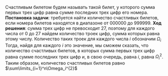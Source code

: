 Счастливым билетом будем называть такой билет, у которого
сумма первых трех цифр равна сумме последних трех цифр его номера.   
**Постановка задачи**: требуется найти количество счастливых билетов, 
если номера билетов находятся в диапазоне от 000000 до 999999.
**Ход решения**: сумма трех цифр не превосходит 27, поэтому для каждого числа
от 0 до 27 найдем количество троек цифр, сумма которых равна этому числу.
Количество таких троек для каждого числа $i$ обозначим $\Omega_i$
Тогда, найдя для каждого $i$ это значение, мы сможем сказать, что количество счастливых билетов,
в которых сумма первых трех цифр равна сумме последних трех цифр и, в свою очередь, равна $i$, 
равна $\Omega_i^{2}$.  
Таким образом, количество счастливых билетов равно
$\sum\limits_{i=1}^n\Omega_i^{2}$
